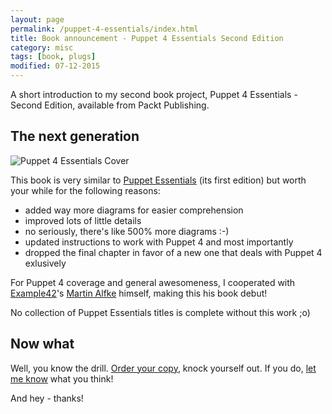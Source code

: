 ```yaml
---
layout: page
permalink: /puppet-4-essentials/index.html
title: Book announcement - Puppet 4 Essentials Second Edition
category: misc
tags: [book, plugs]
modified: 07-12-2015
---
```


A short introduction to my second book project, Puppet 4 Essentials - Second Edition, available from Packt Publishing.

## The next generation

![Puppet 4 Essentials Cover](https://d1ldz4te4covpm.cloudfront.net/sites/default/files/imagecache/ppv4_main_book_cover/B04980_MockupCover_Normal.jpg)

This book is very similar to [Puppet Essentials](/puppet-essentials/index.html) (its first edition)
but worth your while for the following reasons:

 * added way more diagrams for easier comprehension
 * improved lots of little details
 * no seriously, there's like 500% more diagrams :-)
 * updated instructions to work with Puppet 4 and most importantly
 * dropped the final chapter in favor of a new one that deals with Puppet 4 exlusively

For Puppet 4 coverage and general awesomeness, I cooperated with [Example42](http://www.example42.com/)'s
[Martin Alfke](http://www.martin-alfke.de/) himself, making this his book debut!

No collection of Puppet Essentials titles is complete without this work ;o)

## Now what

Well, you know the drill.
[Order your copy](https://www.packtpub.com/networking-and-servers/puppet-essentials-second-edition), knock yourself out.
If you do, [let me know](https://twitter.com/felis_rex) what you think!

And hey - thanks!
